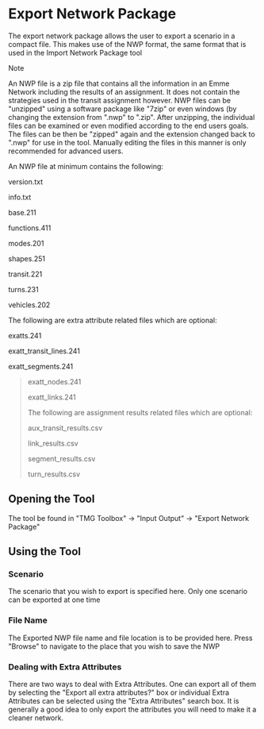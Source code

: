 ﻿# Export Network Package

The export network package allows the user to export a scenario in a compact file. This makes use of the NWP format, the same format that is used in the Import Network Package tool

> [!NOTE]
> An NWP file is a zip file that contains all the information in an Emme Network including the results of an assignment. It does not contain the strategies used in the transit assignment however. NWP files can be "unzipped" using a software package like "7zip" or even windows (by changing the extension from ".nwp" to ".zip". After unzipping, the individual files can be examined or even modified according to the end users goals. The files can be then be "zipped" again and the extension changed back to ".nwp" for use in the tool. Manually editing the files in this manner is only recommended for advanced users.
> 
> An NWP file at minimum contains the following:
> 
> version.txt
> 
> info.txt
> 
> base.211
> 
> functions.411
> 
> modes.201
> 
> shapes.251
> 
> transit.221
> 
> turns.231
> 
> vehicles.202
> 
>
> The following are extra attribute related files which are optional:
> 
> exatts.241
> 
> exatt_transit_lines.241
> 
> exatt_segments.241

> exatt_nodes.241
> 
> exatt_links.241
>
> The following are assignment results related files which are optional:
> 
> aux_transit_results.csv
> 
> link_results.csv
> 
> segment_results.csv
> 
> turn_results.csv

## Opening the Tool

The tool be found in "TMG Toolbox" -> "Input Output" -> "Export Network Package"

## Using the Tool

### Scenario

The scenario that you wish to export is specified here. Only one scenario can be exported at one time

### File Name

The Exported NWP file name and file location is to be provided here. Press "Browse" to navigate to the place that you wish to save the NWP

### Dealing with Extra Attributes

There are two ways to deal with Extra Attributes. One can export all of them by selecting the "Export all extra attributes?" box or individual Extra Attributes can be selected using the "Extra Attributes" search box. It is generally a good idea to only export the attributes you will need to make it a cleaner network.

